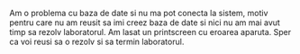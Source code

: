 Am o problema cu baza de date si nu ma pot conecta la sistem, motiv pentru care nu am reusit sa imi creez baza de date si nici 
nu am mai avut timp sa rezolv laboratorul.
Am lasat un printscreen cu eroarea aparuta.
Sper ca voi reusi sa o rezolv si sa termin laboratorul.
